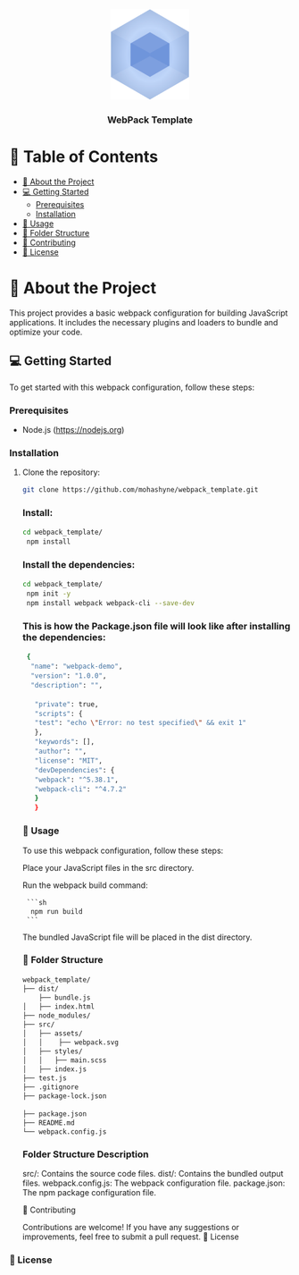 <div align="center">
 <img src="./src/assets/webpack.svg" alt="logo" width="140"  height="auto" />
  <h3><b>WebPack Template</b></h3>
</div>


# 📗 Table of Contents

- [📖 About the Project](#about-project)
- [💻 Getting Started](#getting-started)
    - [Prerequisites](#prerequisites)
    - [Installation](#installation)
- [🔧 Usage](#usage)
- [📁 Folder Structure](#folder-structure)
- [🤝 Contributing](#contributing)
- [📝 License](#license)

# 📖 <a name="about-project">About the Project</a>

This project provides a basic webpack configuration for building JavaScript applications. It includes the necessary plugins and loaders to bundle and optimize your code.

## 💻 Getting Started <a name="getting-started"></a>

To get started with this webpack configuration, follow these steps:

### Prerequisites

- Node.js (https://nodejs.org)

### Installation

1. Clone the repository:

   ```sh
   git clone https://github.com/mohashyne/webpack_template.git
    ```

   ### Install:

   ```sh
   cd webpack_template/
    npm install
    ```

   
   ### Install the dependencies:

   ```sh
   cd webpack_template/
    npm init -y
    npm install webpack webpack-cli --save-dev
    ```
    ### This is how the Package.json file will look like after installing the dependencies:
    
   ```sh
    {
     "name": "webpack-demo",
     "version": "1.0.0",
     "description": "",
  
      "private": true,
      "scripts": {
      "test": "echo \"Error: no test specified\" && exit 1"
      },
      "keywords": [],
      "author": "",
      "license": "MIT",
      "devDependencies": {
      "webpack": "^5.38.1",
      "webpack-cli": "^4.7.2"
      }
      }
    ```
   
    ### 🔧 Usage <a name="usage"></a>

     To use this webpack configuration, follow these steps:

    Place your JavaScript files in the src directory.

    Run the webpack build command:
       
        ```sh
         npm run build
        ```
    The bundled JavaScript file will be placed in the dist directory.

    ### 📁 Folder Structure <a name="folder-structure"></a>

    ```
    webpack_template/
    ├── dist/
        ├── bundle.js
    │   ├── index.html
    ├── node_modules/
    ├── src/
    │   ├── assets/
    │   │    ├── webpack.svg
    │   ├── styles/
    │   │   ├── main.scss
    │   ├── index.js
    ├── test.js
    ├── .gitignore
    ├── package-lock.json
     
    ├── package.json
    ├── README.md
    └── webpack.config.js
    ```

   ### Folder Structure Description <a name="folder-structure"></a>
    src/: Contains the source code files.
    dist/: Contains the bundled output files.
    webpack.config.js: The webpack configuration file.
    package.json: The npm package configuration file.

    🤝 Contributing <a name="contributing"></a>
    
    Contributions are welcome! If you have any suggestions or improvements, feel free to submit a pull request.
    📝 License <a name="license"></a>



  ### 📝 License <a name="license"></a>


   
